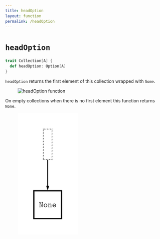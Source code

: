 ```yaml
---
title: headOption
layout: function
permalink: /headOption
---
```


# `headOption`

~~~ scala
trait Collection[A] {
  def headOption: Option[A]
}
~~~

`headOption` returns the first element of this collection wrapped with `Some`.

<figure class="diagram">
  <img src="images/headOption.1.svg" alt="headOption function">
  <!-- <figcaption class="diagram-desc"></figcaption> -->
</figure>

On empty collections when there is no first element this function returns `None`.

<figure class="diagram">
  <img src="images/headOption.2.svg" alt="headOption function">
  <!-- <figcaption class="diagram-desc"></figcaption> -->
</figure>
